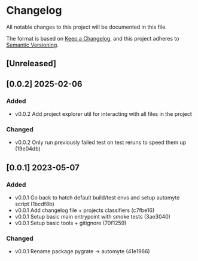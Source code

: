 # Changelog

All notable changes to this project will be documented in this file.

The format is based on [Keep a Changelog](https://keepachangelog.com/en/1.1.0/),
and this project adheres to [Semantic Versioning](https://semver.org/spec/v2.0.0.html).

## [Unreleased]

## [0.0.2] 2025-02-06

### Added
- v0.0.2 Add project explorer util for interacting with all files in the project

### Changed
- v0.0.2 Only run previously failed test on test reruns to speed them up (19e04db)

## [0.0.1] 2023-05-07

### Added
- v0.0.1 Go back to hatch default build/test envs and setup automyte script (1bcdf8b)
- v0.0.1 Add changelog file + projects classifiers (c7fbe16)
- v0.0.1 Setup basic main entrypoint with smoke tests (3ae3040)
- v0.0.1 Setup basic tools + gitignore (70f1259)

### Changed
- v0.0.1 Rename package pygrate -> automyte (41e1966)
